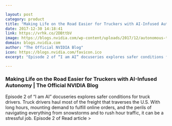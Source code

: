 ```yaml
---

layout: post
category: product
title: "Making Life on the Road Easier for Truckers with AI-Infused Autonomy | The Official NVIDIA Blog"
date: 2017-12-30 14:18:41
link: https://vrhk.co/2DBttbV
image: https://blogs.nvidia.com/wp-content/uploads/2017/12/autonomous-truck-paccar-nvidia.png
domain: blogs.nvidia.com
author: "The Official NVIDIA Blog"
icon: https://blogs.nvidia.com/favicon.ico
excerpt: "Episode 2 of “I am AI” docuseries explores safer conditions for truck drivers. Truck drivers haul most of the freight that traverses the U.S. With long hours, mounting demand to fulfill online orders, and the perils of navigating everything from snowstorms and to rush hour traffic, it can be a stressful job. Episode 2 of Read article &gt;"

---
```


### Making Life on the Road Easier for Truckers with AI-Infused Autonomy | The Official NVIDIA Blog

Episode 2 of “I am AI” docuseries explores safer conditions for truck drivers. Truck drivers haul most of the freight that traverses the U.S. With long hours, mounting demand to fulfill online orders, and the perils of navigating everything from snowstorms and to rush hour traffic, it can be a stressful job. Episode 2 of Read article &gt;